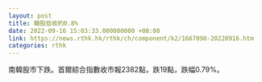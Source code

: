 ```yaml
---
layout: post
title: 韓股低收約0.8%
date: 2022-09-16 15:03:33.000000000 +08:00
link: https://news.rthk.hk/rthk/ch/component/k2/1667090-20220916.htm
categories: rthk
---
```


南韓股市下跌。首爾綜合指數收市報2382點，跌19點，跌幅0.79%。
